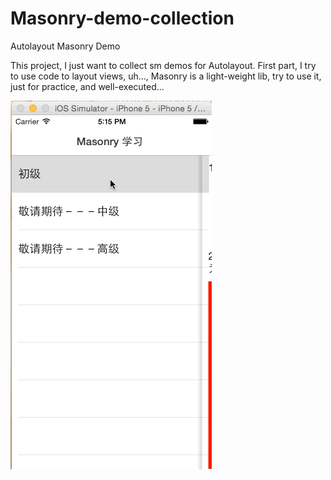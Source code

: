 # Masonry-demo-collection
Autolayout Masonry Demo

This project, I just want to collect sm demos for Autolayout.
First part, I try to use code to layout views, uh..., Masonry is a light-weight lib, try to use it, just for practice, 
and well-executed...

![image](https://github.com/HqRaining78/Masonry-demo-collection/blob/master/images/Masonry.gif)